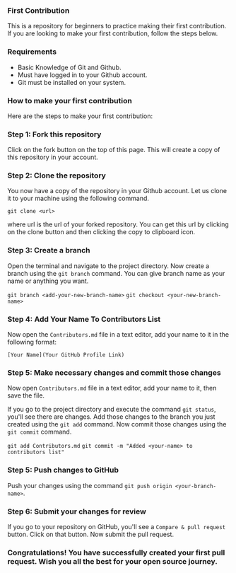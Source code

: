 ### First Contribution
This is a repository for beginners to practice making their first contribution. If you are looking to make your first contribution, follow the steps below.

### Requirements
- Basic Knowledge of Git and Github.
- Must have logged in to your Github account.
- Git must be installed on your system.

### How to make your first contribution
Here are the steps to make your first contribution:

### Step 1: Fork this repository
Click on the fork button on the top of this page. This will create a copy of this repository in your account.

### Step 2: Clone the repository
You now have a copy of the repository in your Github account. Let us clone it to your machine using the following command.

`git clone <url>`

where url is the url of your forked repository. You can get this url by clicking on the clone button and then clicking the copy to clipboard icon.

### Step 3: Create a branch
Open the terminal and navigate to the project directory. Now create a branch using the `git branch` command. You can give branch name as your name or anything you want.

`git branch <add-your-new-branch-name>`
`git checkout <your-new-branch-name>`

### Step 4: Add Your Name To Contributors List
Now open the `Contributors.md` file in a text editor, add your name to it in the following format:

`[Your Name](Your GitHub Profile Link)`

### Step 5: Make necessary changes and commit those changes
Now open `Contributors.md` file in a text editor, add your name to it, then save the file.

If you go to the project directory and execute the command `git status`, you'll see there are changes. Add those changes to the branch you just created using the `git add` command. Now commit those changes using the `git commit` command.

`git add Contributors.md`
`git commit -m "Added <your-name> to contributors list"`

### Step 5: Push changes to GitHub
Push your changes using the command `git push origin <your-branch-name>`.

### Step 6: Submit your changes for review
If you go to your repository on GitHub, you'll see a `Compare & pull request` button. Click on that button. Now submit the pull request.

### Congratulations! You have successfully created your first pull request. Wish you all the best for your open source journey.